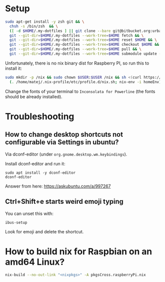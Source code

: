 # Setup

```bash
sudo apt-get install -y zsh git && \
  chsh -s /bin/zsh  && \
  ([ -d $HOME/.my-dotfiles ] || git clone --bare git@bitbucket.org:urbas/my-dotfiles.git $HOME/.my-dotfiles) && \
  git --git-dir=$HOME/.my-dotfiles --work-tree=$HOME fetch && \
  git --git-dir=$HOME/.my-dotfiles --work-tree=$HOME reset $HOME && \
  git --git-dir=$HOME/.my-dotfiles --work-tree=$HOME checkout $HOME && \
  git --git-dir=$HOME/.my-dotfiles --work-tree=$HOME pull && \
  git --git-dir=$HOME/.my-dotfiles --work-tree=$HOME submodule update --recursive --init
```

Unfortunately, there is no nix binary dist for Raspberry PI, so run this to install it:
```bash
sudo mkdir -p /nix && sudo chown $USER:$USER /nix && sh <(curl https://nixos.org/nix/install) --no-daemon && \
  (. /home/matej/.nix-profile/etc/profile.d/nix.sh; nix-env -i homeEnv)
```

Change the fonts of your terminal to `Inconsolata for Powerline` (the fonts should be already installed).

# Troubleshooting

## How to change desktop shortcuts not configurable via Settings in ubuntu?
Via dconf-editor (under `org.gnome.desktop.wm.keybindings`).

Install dconf-editor and run it:
```
sudo apt install -y dconf-editor
dconf-editor
```

Answer from here: https://askubuntu.com/a/997267

## Ctrl+Shift+e starts weird emoji typing
You can unset this with:
```
ibus-setup
```

Look for emoji and delete the shortcut.

# How to build nix for Raspbian on an amd64 Linux?
```bash
nix-build --no-out-link "<nixpkgs>" -A pkgsCross.raspberryPi.nix
```
